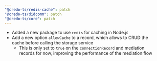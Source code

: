```yaml
---
"@credo-ts/redis-cache": patch
"@credo-ts/didcomm": patch
"@credo-ts/core": patch
---
```


- Added a new package to use `redis` for caching in Node.js
- Add a new option `allowCache` to a record, which allows to CRUD the cache before calling the storage service
  - This is only set to `true` on the `connectionRecord` and mediation records for now, improving the performance of the mediation flow
